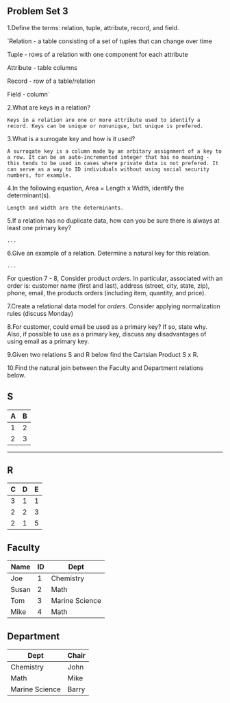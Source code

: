 ## Problem Set 3 

1.Define the terms: relation, tuple, attribute, record, and field.

`Relation - a table consisting of a set of tuples that can change over time

Tuple - rows of a relation with one component for each attribute

Attribute - table columns

Record - row of a table/relation

Field - column`

2.What are keys in a relation?

`Keys in a relation are one or more attribute used to identify a record. Keys can be unique or nonunique, but unique is prefered.`

3.What is a surrogate key and how is it used?

`A surrogate key is a column made by an arbitary assignment of a key to a row. It can be an auto-incremented integer that has no meaning - this tends to be used in cases where private data is not prefered. It can serve as a way to ID individuals without using social security numbers, for example.`

4.In the following equation, Area = Length x Width, identify the determinant(s).

`Length and width are the determinants.`

5.If a relation has no duplicate data, how can you be sure there is always at least one primary key?

`...`

6.Give an example of a relation.  Determine a natural key for this relation.

`...`

  For question 7 - 8, Consider product *orders*.  In particular, associated with an order is: customer name (first and last), address (street, city, state, zip), phone, email, the products orders (including item, quantity, and price).  

7.Create a relational data model for *orders*.  Consider applying normalization rules (discuss Monday)

8.For customer, could email be used as a primary key?  If so, state why.  Also, if possible to use as a primary key, discuss any disadvantages of using email as a primary key.

9.Given two relations S and R below find the Cartsian Product S x R. 

10.Find the natural join between the Faculty and Department relations below.



S
--------------
| A | B |
|---|---|
| 1 | 2 |
| 2 | 3 |
---------

R
------------
| C | D | E |
|---|---|---|
| 3 | 1 | 1 |
| 2 | 2 | 3 |
| 2 | 1 | 5 |



Faculty
--------------
| Name | ID | Dept |
|-------|----|----------------|
| Joe | 1 | Chemistry |
| Susan | 2 | Math |
| Tom | 3 | Marine Science |
| Mike | 4 | Math |


Department
------------
| Dept | Chair  |
|---|---|
| Chemistry | John |
| Math | Mike |
| Marine Science | Barry |
